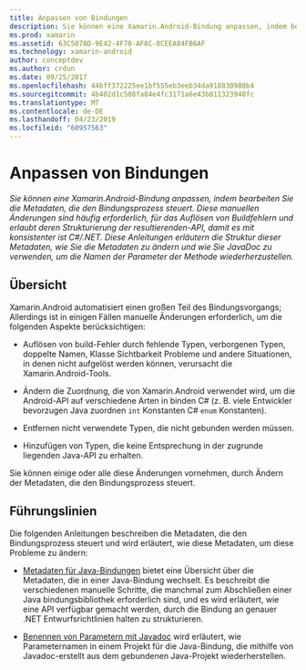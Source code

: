 ```yaml
---
title: Anpassen von Bindungen
description: Sie können eine Xamarin.Android-Bindung anpassen, indem bearbeiten Sie die Metadaten, die den Bindungsprozess steuert. Diese manuellen Änderungen sind häufig erforderlich, für das Auflösen von Buildfehlern und erlaubt deren Strukturierung der resultierenden-API, damit es mit konsistenter ist C#/.NET. Diese Anleitungen erläutern die Struktur dieser Metadaten, wie Sie die Metadaten zu ändern und wie Sie JavaDoc zu verwenden, um die Namen der Parameter der Methode wiederherzustellen.
ms.prod: xamarin
ms.assetid: 63C5078D-9E42-4F70-AF8C-8CEEA84FB6AF
ms.technology: xamarin-android
author: conceptdev
ms.author: crdun
ms.date: 09/25/2017
ms.openlocfilehash: 44bff372225ee1bf555eb3eeb34da918830980b4
ms.sourcegitcommit: 4b402d1c508fa84e4fc3171a6e43b811323948fc
ms.translationtype: MT
ms.contentlocale: de-DE
ms.lasthandoff: 04/23/2019
ms.locfileid: "60957563"
---
```

# <a name="customizing-bindings"></a>Anpassen von Bindungen

_Sie können eine Xamarin.Android-Bindung anpassen, indem bearbeiten Sie die Metadaten, die den Bindungsprozess steuert. Diese manuellen Änderungen sind häufig erforderlich, für das Auflösen von Buildfehlern und erlaubt deren Strukturierung der resultierenden-API, damit es mit konsistenter ist C#/.NET. Diese Anleitungen erläutern die Struktur dieser Metadaten, wie Sie die Metadaten zu ändern und wie Sie JavaDoc zu verwenden, um die Namen der Parameter der Methode wiederherzustellen._


## <a name="overview"></a>Übersicht
 
Xamarin.Android automatisiert einen großen Teil des Bindungsvorgangs; Allerdings ist in einigen Fällen manuelle Änderungen erforderlich, um die folgenden Aspekte berücksichtigen:

-   Auflösen von build-Fehler durch fehlende Typen, verborgenen Typen, doppelte Namen, Klasse Sichtbarkeit Probleme und andere Situationen, in denen nicht aufgelöst werden können, verursacht die Xamarin.Android-Tools. 

-   Ändern die Zuordnung, die von Xamarin.Android verwendet wird, um die Android-API auf verschiedene Arten in binden C# (z. B. viele Entwickler bevorzugen Java zuordnen `int` Konstanten C# `enum` Konstanten).

-   Entfernen nicht verwendete Typen, die nicht gebunden werden müssen. 

-   Hinzufügen von Typen, die keine Entsprechung in der zugrunde liegenden Java-API zu erhalten. 

Sie können einige oder alle diese Änderungen vornehmen, durch Ändern der Metadaten, die den Bindungsprozess steuert.


## <a name="guides"></a>Führungslinien

Die folgenden Anleitungen beschreiben die Metadaten, die den Bindungsprozess steuert und wird erläutert, wie diese Metadaten, um diese Probleme zu ändern:

-   [Metadaten für Java-Bindungen](~/android/platform/binding-java-library/customizing-bindings/java-bindings-metadata.md) bietet eine Übersicht über die Metadaten, die in einer Java-Bindung wechselt.
    Es beschreibt die verschiedenen manuelle Schritte, die manchmal zum Abschließen einer Java bindungsbibliothek erforderlich sind, und es wird erläutert, wie eine API verfügbar gemacht werden, durch die Bindung an genauer .NET Entwurfsrichtlinien halten zu strukturieren.

-   [Benennen von Parametern mit Javadoc](~/android/platform/binding-java-library/customizing-bindings/naming-parameters-with-javadoc.md) wird erläutert, wie Parameternamen in einem Projekt für die Java-Bindung, die mithilfe von Javadoc-erstellt aus dem gebundenen Java-Projekt wiederherstellen.


 

